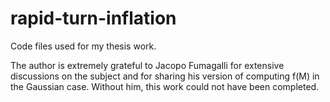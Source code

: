 # rapid-turn-inflation

Code files used for my thesis work.

The author is extremely grateful to Jacopo Fumagalli for extensive discussions on the subject and for sharing his version of computing f(M) in the Gaussian case. Without him, this work could not have been completed.
